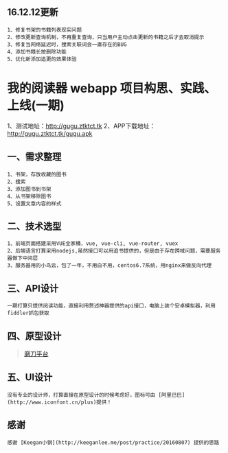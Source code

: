 ## 16.12.12更新
    1、修复书架的书籍列表现实问题
    2、修改更新查询机制，不再重复查询，只当用户主动点击更新的书籍之后才去取消提示
    3、修复当网络延迟时，搜索关联词会一直存在的BUG
    4、添加书籍长按删除功能
    5、优化新添加追更的效果体验

# 我的阅读器 webapp 项目构思、实践、上线(一期)

 1、测试地址：http://gugu.ztktct.tk
 2、APP下载地址：http://gugu.ztktct.tk/gugu.apk

## 一、需求整理
    1、书架，存放收藏的图书
    2、搜索
    3、添加图书到书架
    4、从书架移除图书
    5、设置文章内容的样式

## 二、技术选型
    1、前端页面搭建采用VUE全家桶，vue, vue-cli, vue-router, vuex
    2、后端语言打算采用nodejs,虽然接口可以用追书提供的，但是由于存在跨域问题，需要服务器做下中间层
    3、服务器用的小鸟云，包了一年，不用白不用，centos6.7系统，用nginx来做反向代理

## 三、API设计
    一期打算只提供阅读功能，直接利用赘述神器提供的api接口，电脑上装个安卓模拟器，利用fiddler抓包获取

## 四、原型设计
> [磨刀平台](https://modao.cc/)

## 五、UI设计
    没有专业的设计师，打算直接在原型设计的时候考虑好，图标可由 [阿里巴巴](http://www.iconfont.cn/plus)提供！

## 感谢
    感谢 [Keegan小钢](http://keeganlee.me/post/practice/20160807) 提供的思路